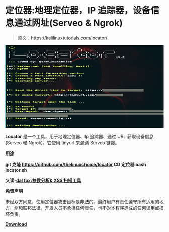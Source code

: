# 定位器:地理定位器，IP 追踪器，设备信息通过网址(Serveo & Ngrok)

> 原文：<https://kalilinuxtutorials.com/locator/>

[![Locator : Geolocator, IP Tracker, Device Info by URL (Serveo & Ngrok)](img/fef3b1c48be539e7f35553c939bbbdf1.png "Locator : Geolocator, IP Tracker, Device Info by URL (Serveo & Ngrok)")](https://1.bp.blogspot.com/-vMCpl1F68Ds/XsyqENMDBeI/AAAAAAAAGfg/hPwlHJa-tVc382I84a_mlydZxw4tdB0rQCLcBGAsYHQ/s1600/Locator%25281%2529.png)

**Locator** 是一个工具，用于地理定位器、Ip 追踪器、通过 URL 获取设备信息(Serveo 和 Ngrok)。它使用 tinyurl 来混淆 Serveo 链接。

**用途**

**git 克隆 https://github.com/thelinuxchoice/locator
CD 定位器
bash locator.sh**

**又读-[dal fox:参数分析& XSS 扫描工具](https://kalilinuxtutorials.com/dalfox/)**

**免责声明**

未经双方同意，使用定位器攻击目标是非法的。最终用户有责任遵守所有适用的地方、州和联邦法律。开发人员不承担任何责任，也不对本程序造成的任何误用或损坏负责。

[**Download**](https://github.com/thelinuxchoice/locator)